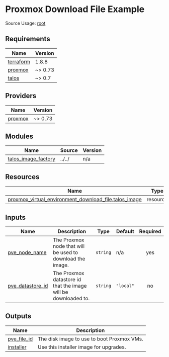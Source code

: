 <!-- BEGIN_TF_DOCS -->
# Proxmox Download File Example

Source Usage: [root](../../)

## Requirements

| Name | Version |
|------|---------|
| <a name="requirement_terraform"></a> [terraform](#requirement\_terraform) | 1.8.8 |
| <a name="requirement_proxmox"></a> [proxmox](#requirement\_proxmox) | ~> 0.73 |
| <a name="requirement_talos"></a> [talos](#requirement\_talos) | ~> 0.7 |

## Providers

| Name | Version |
|------|---------|
| <a name="provider_proxmox"></a> [proxmox](#provider\_proxmox) | ~> 0.73 |

## Modules

| Name | Source | Version |
|------|--------|---------|
| <a name="module_talos_image_factory"></a> [talos\_image\_factory](#module\_talos\_image\_factory) | ../../ | n/a |

## Resources

| Name | Type |
|------|------|
| [proxmox_virtual_environment_download_file.talos_image](https://registry.terraform.io/providers/bpg/proxmox/latest/docs/resources/virtual_environment_download_file) | resource |

## Inputs

| Name | Description | Type | Default | Required |
|------|-------------|------|---------|:--------:|
| <a name="input_pve_node_name"></a> [pve\_node\_name](#input\_pve\_node\_name) | The Proxmox node that will be used to download the image. | `string` | n/a | yes |
| <a name="input_pve_datastore_id"></a> [pve\_datastore\_id](#input\_pve\_datastore\_id) | The Proxmox datastore id that the image will be downloaded to. | `string` | `"local"` | no |

## Outputs

| Name | Description |
|------|-------------|
| <a name="output_pve_file_id"></a> [pve\_file\_id](#output\_pve\_file\_id) | The disk image to use to boot Proxmox VMs. |
| <a name="output_installer"></a> [installer](#output\_installer) | Use this installer image for upgrades. |
<!-- END_TF_DOCS -->
